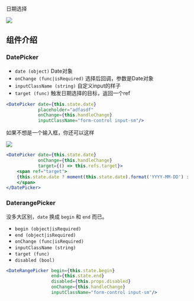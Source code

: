 日期选择

![](http://7xlnio.com1.z0.glb.clouddn.com/16-7-29/77667212.jpg)

## 组件介绍

### DatePicker

- `date (object)` Date对象
- `onChange (func|isRequired)` 选择后回调，参数是Date对象
- `inputClassName (string)` 自定义input的样子
- `target (func)` 触发日期选择的目标，返回一个ref

```jsx
<DatePicker date={this.state.date}
            placeholder="adfasdf"
            onChange={this.handleChange}
            inputClassName="form-control input-sm"/>
```

如果不想是一个输入框，你还可以这样

![](http://7xlnio.com1.z0.glb.clouddn.com/16-7-29/56544845.jpg)

```jsx
<DatePicker date={this.state.date} 
            onChange={this.handleChange} 
            target={() => this.refs.target}>
    <span ref="target">
    {this.state.date ? moment(this.state.date).format('YYYY-MM-DD') : '请点击选择'}
    </span>
</DatePicker>
```

### DaterangePicker

没多大区别，`date` 换成 `begin` 和 `end` 而已。

- `begin (object|isRequired)`
- `end (object|isRequired)`
- `onChange (func|isRequired)`
- `inputClassName (string)`
- `target (func)`
- `disabled (bool)`

```jsx
<DateRangePicker begin={this.state.begin}
                 end={this.state.end}
                 disabled={this.props.disabled}
                 onChange={this.handleChange}
                 inputClassName="form-control input-sm"/>
```